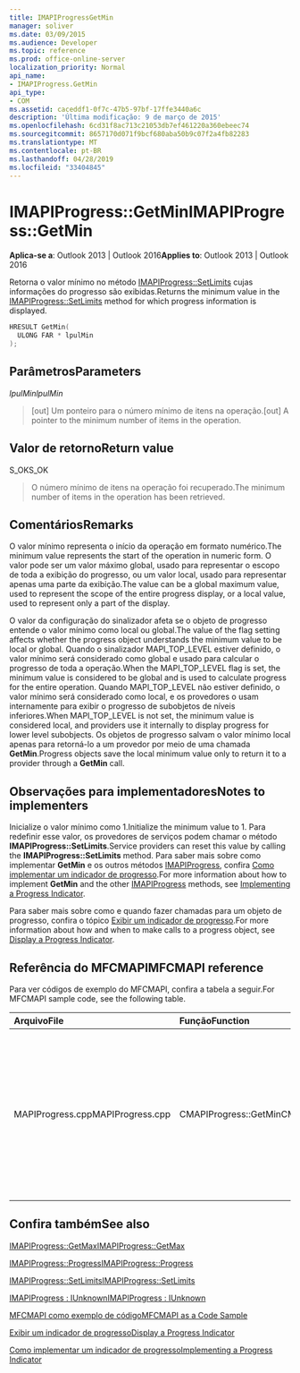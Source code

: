 ```yaml
---
title: IMAPIProgressGetMin
manager: soliver
ms.date: 03/09/2015
ms.audience: Developer
ms.topic: reference
ms.prod: office-online-server
localization_priority: Normal
api_name:
- IMAPIProgress.GetMin
api_type:
- COM
ms.assetid: caceddf1-0f7c-47b5-97bf-17ffe3440a6c
description: 'Última modificação: 9 de março de 2015'
ms.openlocfilehash: 6cd31f8ac713c21053db7ef461220a360ebeec74
ms.sourcegitcommit: 8657170d071f9bcf680aba50b9c07f2a4fb82283
ms.translationtype: MT
ms.contentlocale: pt-BR
ms.lasthandoff: 04/28/2019
ms.locfileid: "33404845"
---
```

# <a name="imapiprogressgetmin"></a><span data-ttu-id="f55a4-103">IMAPIProgress::GetMin</span><span class="sxs-lookup"><span data-stu-id="f55a4-103">IMAPIProgress::GetMin</span></span>

  
  
<span data-ttu-id="f55a4-104">**Aplica-se a**: Outlook 2013 | Outlook 2016</span><span class="sxs-lookup"><span data-stu-id="f55a4-104">**Applies to**: Outlook 2013 | Outlook 2016</span></span> 
  
<span data-ttu-id="f55a4-105">Retorna o valor mínimo no método [IMAPIProgress::SetLimits](imapiprogress-setlimits.md) cujas informações do progresso são exibidas.</span><span class="sxs-lookup"><span data-stu-id="f55a4-105">Returns the minimum value in the [IMAPIProgress::SetLimits](imapiprogress-setlimits.md) method for which progress information is displayed.</span></span> 
  
```cpp
HRESULT GetMin(
  ULONG FAR * lpulMin
);
```

## <a name="parameters"></a><span data-ttu-id="f55a4-106">Parâmetros</span><span class="sxs-lookup"><span data-stu-id="f55a4-106">Parameters</span></span>

 <span data-ttu-id="f55a4-107">_lpulMin_</span><span class="sxs-lookup"><span data-stu-id="f55a4-107">_lpulMin_</span></span>
  
> <span data-ttu-id="f55a4-108">[out] Um ponteiro para o número mínimo de itens na operação.</span><span class="sxs-lookup"><span data-stu-id="f55a4-108">[out] A pointer to the minimum number of items in the operation.</span></span>
    
## <a name="return-value"></a><span data-ttu-id="f55a4-109">Valor de retorno</span><span class="sxs-lookup"><span data-stu-id="f55a4-109">Return value</span></span>

<span data-ttu-id="f55a4-110">S_OK</span><span class="sxs-lookup"><span data-stu-id="f55a4-110">S_OK</span></span> 
  
> <span data-ttu-id="f55a4-111">O número mínimo de itens na operação foi recuperado.</span><span class="sxs-lookup"><span data-stu-id="f55a4-111">The minimum number of items in the operation has been retrieved.</span></span>
    
## <a name="remarks"></a><span data-ttu-id="f55a4-112">Comentários</span><span class="sxs-lookup"><span data-stu-id="f55a4-112">Remarks</span></span>

<span data-ttu-id="f55a4-113">O valor mínimo representa o início da operação em formato numérico.</span><span class="sxs-lookup"><span data-stu-id="f55a4-113">The minimum value represents the start of the operation in numeric form.</span></span> <span data-ttu-id="f55a4-114">O valor pode ser um valor máximo global, usado para representar o escopo de toda a exibição do progresso, ou um valor local, usado para representar apenas uma parte da exibição.</span><span class="sxs-lookup"><span data-stu-id="f55a4-114">The value can be a global maximum value, used to represent the scope of the entire progress display, or a local value, used to represent only a part of the display.</span></span> 
  
<span data-ttu-id="f55a4-115">O valor da configuração do sinalizador afeta se o objeto de progresso entende o valor mínimo como local ou global.</span><span class="sxs-lookup"><span data-stu-id="f55a4-115">The value of the flag setting affects whether the progress object understands the minimum value to be local or global.</span></span> <span data-ttu-id="f55a4-116">Quando o sinalizador MAPI_TOP_LEVEL estiver definido, o valor mínimo será considerado como global e usado para calcular o progresso de toda a operação.</span><span class="sxs-lookup"><span data-stu-id="f55a4-116">When the MAPI_TOP_LEVEL flag is set, the minimum value is considered to be global and is used to calculate progress for the entire operation.</span></span> <span data-ttu-id="f55a4-117">Quando MAPI_TOP_LEVEL não estiver definido, o valor mínimo será considerado como local, e os provedores o usam internamente para exibir o progresso de subobjetos de níveis inferiores.</span><span class="sxs-lookup"><span data-stu-id="f55a4-117">When MAPI_TOP_LEVEL is not set, the minimum value is considered local, and providers use it internally to display progress for lower level subobjects.</span></span> <span data-ttu-id="f55a4-118">Os objetos de progresso salvam o valor mínimo local apenas para retorná-lo a um provedor por meio de uma chamada **GetMin**.</span><span class="sxs-lookup"><span data-stu-id="f55a4-118">Progress objects save the local minimum value only to return it to a provider through a **GetMin** call.</span></span> 
  
## <a name="notes-to-implementers"></a><span data-ttu-id="f55a4-119">Observações para implementadores</span><span class="sxs-lookup"><span data-stu-id="f55a4-119">Notes to implementers</span></span>

<span data-ttu-id="f55a4-120">Inicialize o valor mínimo como 1.</span><span class="sxs-lookup"><span data-stu-id="f55a4-120">Initialize the minimum value to 1.</span></span> <span data-ttu-id="f55a4-121">Para redefinir esse valor, os provedores de serviços podem chamar o método **IMAPIProgress::SetLimits**.</span><span class="sxs-lookup"><span data-stu-id="f55a4-121">Service providers can reset this value by calling the **IMAPIProgress::SetLimits** method.</span></span> <span data-ttu-id="f55a4-122">Para saber mais sobre como implementar **GetMin** e os outros métodos [IMAPIProgress](imapiprogressiunknown.md), confira [Como implementar um indicador de progresso](implementing-a-progress-indicator.md).</span><span class="sxs-lookup"><span data-stu-id="f55a4-122">For more information about how to implement **GetMin** and the other [IMAPIProgress](imapiprogressiunknown.md) methods, see [Implementing a Progress Indicator](implementing-a-progress-indicator.md).</span></span>
  
<span data-ttu-id="f55a4-123">Para saber mais sobre como e quando fazer chamadas para um objeto de progresso, confira o tópico [Exibir um indicador de progresso](how-to-display-a-progress-indicator.md).</span><span class="sxs-lookup"><span data-stu-id="f55a4-123">For more information about how and when to make calls to a progress object, see [Display a Progress Indicator](how-to-display-a-progress-indicator.md).</span></span>
  
## <a name="mfcmapi-reference"></a><span data-ttu-id="f55a4-124">Referência do MFCMAPI</span><span class="sxs-lookup"><span data-stu-id="f55a4-124">MFCMAPI reference</span></span>

<span data-ttu-id="f55a4-125">Para ver códigos de exemplo do MFCMAPI, confira a tabela a seguir.</span><span class="sxs-lookup"><span data-stu-id="f55a4-125">For MFCMAPI sample code, see the following table.</span></span>
  
|<span data-ttu-id="f55a4-126">**Arquivo**</span><span class="sxs-lookup"><span data-stu-id="f55a4-126">**File**</span></span>|<span data-ttu-id="f55a4-127">**Função**</span><span class="sxs-lookup"><span data-stu-id="f55a4-127">**Function**</span></span>|<span data-ttu-id="f55a4-128">**Comentário**</span><span class="sxs-lookup"><span data-stu-id="f55a4-128">**Comment**</span></span>|
|:-----|:-----|:-----|
|<span data-ttu-id="f55a4-129">MAPIProgress.cpp</span><span class="sxs-lookup"><span data-stu-id="f55a4-129">MAPIProgress.cpp</span></span>  <br/> |<span data-ttu-id="f55a4-130">CMAPIProgress::GetMin</span><span class="sxs-lookup"><span data-stu-id="f55a4-130">CMAPIProgress::GetMin</span></span>  <br/> |<span data-ttu-id="f55a4-131">O MFCMAPI usa o método **IMAPIProgress::GetMin** para obter o valor mínimo do indicador de progresso.</span><span class="sxs-lookup"><span data-stu-id="f55a4-131">MFCMAPI uses the **IMAPIProgress::GetMin** method to get the minimum value for the progress indicator.</span></span> <span data-ttu-id="f55a4-132">Retorna 1, a menos que os limites tenham sido definidos anteriormente chamando o método **IMAPIProgress::SetLimits**.</span><span class="sxs-lookup"><span data-stu-id="f55a4-132">Returns 1 unless limits have been previously set by calling the **IMAPIProgress::SetLimits** method.</span></span>  <br/> |
   
## <a name="see-also"></a><span data-ttu-id="f55a4-133">Confira também</span><span class="sxs-lookup"><span data-stu-id="f55a4-133">See also</span></span>



[<span data-ttu-id="f55a4-134">IMAPIProgress::GetMax</span><span class="sxs-lookup"><span data-stu-id="f55a4-134">IMAPIProgress::GetMax</span></span>](imapiprogress-getmax.md)
  
[<span data-ttu-id="f55a4-135">IMAPIProgress::Progress</span><span class="sxs-lookup"><span data-stu-id="f55a4-135">IMAPIProgress::Progress</span></span>](imapiprogress-progress.md)
  
[<span data-ttu-id="f55a4-136">IMAPIProgress::SetLimits</span><span class="sxs-lookup"><span data-stu-id="f55a4-136">IMAPIProgress::SetLimits</span></span>](imapiprogress-setlimits.md)
  
[<span data-ttu-id="f55a4-137">IMAPIProgress : IUnknown</span><span class="sxs-lookup"><span data-stu-id="f55a4-137">IMAPIProgress : IUnknown</span></span>](imapiprogressiunknown.md)


[<span data-ttu-id="f55a4-138">MFCMAPI como exemplo de código</span><span class="sxs-lookup"><span data-stu-id="f55a4-138">MFCMAPI as a Code Sample</span></span>](mfcmapi-as-a-code-sample.md)
  
[<span data-ttu-id="f55a4-139">Exibir um indicador de progresso</span><span class="sxs-lookup"><span data-stu-id="f55a4-139">Display a Progress Indicator</span></span>](how-to-display-a-progress-indicator.md)
  
[<span data-ttu-id="f55a4-140">Como implementar um indicador de progresso</span><span class="sxs-lookup"><span data-stu-id="f55a4-140">Implementing a Progress Indicator</span></span>](implementing-a-progress-indicator.md)

